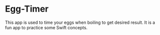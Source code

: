 # Egg-Timer
This app is used to time your eggs when boiling to get desired result. It is a fun app to practice some Swift concepts.
